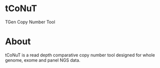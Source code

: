 # tCoNuT
TGen Copy Number Tool

# About
tCoNuT is a read depth comparative copy number tool designed for whole genome, exome and panel NGS data.
